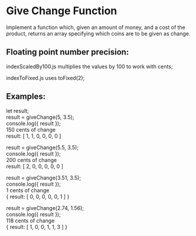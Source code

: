 # Give Change Function 

Implement a function which, given an amount of money, and a cost of the product, returns an array specifying which coins are to be given as change.

## Floating point number precision:

indexScaledBy100.js multiplies the values by 100 to work with cents;

indexToFixed.js uses toFixed(2);

## Examples:

let result;  
result = giveChange(5, 3.5);  
console.log({ result });  
150 cents of change  
result: [ 1, 1, 0, 0, 0, 0 ]


result = giveChange(5.5, 3.5);  
console.log({ result });  
200 cents of change  
result: [ 2, 0, 0, 0, 0, 0 ]  

result = giveChange(3.51, 3.5);  
console.log({ result });  
1 cents of change  
{ result: [ 0, 0, 0, 0, 0, 1 ] }  

result = giveChange(2.74, 1.56);  
console.log({ result });  
118 cents of change  
{ result: [ 1, 0, 0, 1, 1, 3 ] }  



